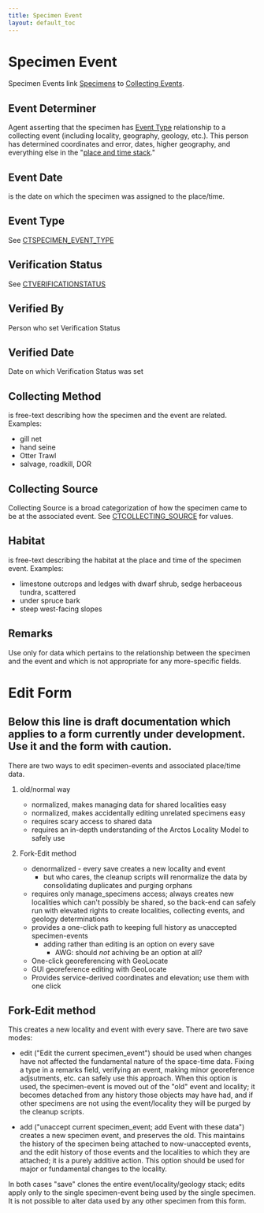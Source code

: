 ```yaml
---
title: Specimen Event
layout: default_toc
---
```


# Specimen Event


Specimen Events link [Specimens]({{site.baseurl}}/documentation/catalog.html) to [Collecting
Events]({{site.baseurl}}/documentation/collecting-event.html).



## Event Determiner

Agent asserting that the specimen
has [Event Type](#type) relationship to a collecting event (including locality, geography, geology, etc.). This person
has determined coordinates and error, dates, higher
geography, and everything else in the "[place and time
stack](/documentation/collecting-event/)."


## Event Date

 is the date on which the specimen was assigned to the place/time.


## Event Type

 See
[CTSPECIMEN_EVENT_TYPE](http://arctos.database.museum/info/ctDocumentation.cfm?table=CTSPECIMEN_EVENT_TYPE)

## Verification Status

 See
[CTVERIFICATIONSTATUS](http://arctos.database.museum/info/ctDocumentation.cfm?table=CTVERIFICATIONSTATUS)

## Verified By

Person who set Verification Status


## Verified Date

Date on which Verification Status was set


## Collecting Method

 is free-text describing how the specimen and the
event are related. Examples:

-   gill net
-   hand seine
-   Otter Trawl
-   salvage, roadkill, DOR


## Collecting Source

Collecting Source is a broad categorization of how the specimen came to be at the associated event. 
 See
[CTCOLLECTING_SOURCE](http://arctos.database.museum/info/ctDocumentation.cfm?table=CTCOLLECTING_SOURCE) for values.




## Habitat

 is free-text describing the habitat at the place and time of
the specimen event. Examples:

-   limestone outcrops and ledges with dwarf shrub, sedge herbaceous
    tundra, scattered
-   under spruce bark
-   steep west-facing slopes

## Remarks

Use only for data which pertains to the relationship between the specimen and the event and which is not appropriate
for any more-specific fields.

# Edit Form

## Below this line is draft documentation which applies to a form currently under development. Use it and the form with caution.

There are two ways to edit specimen-events and associated place/time data.

1.  old/normal way
	* normalized, makes managing data for shared localities easy
	* normalized, makes accidentally editing unrelated specimens easy
	* requires scary access to shared data
	* requires an in-depth understanding of the Arctos Locality Model to safely use

2. Fork-Edit method
	* denormalized - every save creates a new locality and event
	    * but who cares, the cleanup scripts will renormalize the data by consolidating duplicates and purging orphans
	* requires only manage_specimens access; always creates new localities which can't possibly be shared,
	so the back-end can safely run with elevated rights to create localities, collecting events, and geology determinations
	* provides a one-click path to keeping full history as unaccepted specimen-events
		* adding rather than editing is an option on every save
		    * AWG: should *not* achiving be an option at all?
	* One-click georeferencing with GeoLocate
	* GUI georeference editing with GeoLocate
	* Provides service-derived coordinates and elevation; use them with one click


## Fork-Edit method

This creates a new locality and event with every save. There are two save modes:

* edit ("Edit the current specimen_event") should be used when changes have not affected the fundamental nature of the space-time data.
Fixing a type in a remarks field, verifying an event, making minor georeference adjsutments, etc. can safely use this approach. When
this option is used, the specimen-event is moved out of the "old" event and locality; it becomes detached from any history those objects
may have had, and if other specimens are not using the event/locality they will be purged by the cleanup scripts.

* add ("unaccept current specimen_event; add Event with these data") creates a new specimen event, and preserves the old. This maintains
the history of the specimen being attached to now-unaccepted events, and the edit history of those events and the localities to
which they are attached; it is a purely additive action. This option should be used for major or fundamental changes to the locality.

In both cases "save" clones the entire event/locality/geology stack; edits apply only to the single specimen-event being used by the single specimen.
It is not possible to alter data used by any other specimen from this form.
